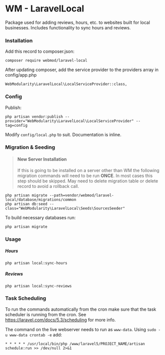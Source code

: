 # WM - LaravelLocal
Package used for adding reviews, hours, etc. to websites built for local businesses. Includes functionality to sync hours and reviews.

### Installation
Add this record to composer.json:
```
composer require webmod/laravel-local
```

After updating composer, add the service provider to the providers array in config/app.php
```
WebModularity\LaravelLocal\LocalServiceProvider::class,
```

### Config
Publish:
```
php artisan vendor:publish --provider="WebModularity\LaravelLocal\LocalServiceProvider" --tag=config
```

Modify `config/local.php` to suit. Documentation is inline.

### Migration & Seeding

> #### New Server Installation
> If this is going to be installed on a server other than WM the following migration commands will need to be run **ONCE**. In most cases this step should be skipped. May need to delete migration table or delete record to avoid a rollback call.
```
php artisan migrate --path=vendor/webmod/laravel-local/database/migrations/common
php artisan db:seed --class="WebModularity\LaravelLocal\Seeds\SourcesSeeder"
```

To build necessary databases run:
```
php artisan migrate
```

### Usage
##### Hours
```
php artisan local:sync-hours
```

##### Reviews
```
php artisan local:sync-reviews
```

### Task Scheduling
To run the commands automatically from the cron make sure that the task scheduler is running from the cron. See https://laravel.com/docs/5.3/scheduling for more info.

The command on the live webserver needs to run as `www-data`. Using `sudo -u www-data crontab -e` add:
```
* * * * * /usr/local/bin/php /www/laravel5/PROJECT_NAME/artisan schedule:run >> /dev/null 2>&1
```
